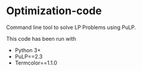 # Optimization-code
Command line tool to solve LP Problems using PuLP. 

This code has been run with
- Python 3+
- PuLP==2.3
- Termcolor==1.1.0